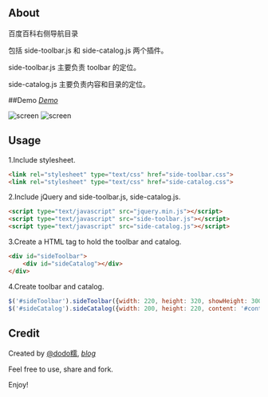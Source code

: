 ## About
百度百科右侧导航目录

包括 side-toolbar.js 和 side-catalog.js 两个插件。

side-toolbar.js 主要负责 toolbar 的定位。

side-catalog.js 主要负责内容和目录的定位。

##Demo
*[Demo](http://htmlpreview.github.io/?https://github.com/dodoroy/sideCatalog/blob/master/demo.html)*

![screen](https://raw.github.com/dodoroy/sideCatalog/master/demo/img1.png)
![screen](https://raw.github.com/dodoroy/sideCatalog/master/demo/img2.png)

## Usage
1.Include stylesheet.
```html
<link rel="stylesheet" type="text/css" href="side-toolbar.css">
<link rel="stylesheet" type="text/css" href="side-catalog.css">
```
2.Include jQuery and side-toolbar.js, side-catalog.js.

```html
<script type="text/javascript" src="jquery.min.js"></script>
<script type="text/javascript" src="side-toolbar.js"></script>
<script type="text/javascript" src="side-catalog.js"></script>
```
3.Create a HTML tag to hold the toolbar and catalog.

```html
<div id="sideToolbar">
    <div id="sideCatalog"></div>
</div>
```
4.Create toolbar and catalog.
```javascript
$('#sideToolbar').sideToolbar({width: 220, height: 320, showHeight: 300});
$('#sideCatalog').sideCatalog({width: 200, height: 220, content: '#content'});
```

## Credit
Created by [@dodo糯](http://weibo.com/dodoroy), *[blog](http://effy.me)*

Feel free to use, share and fork.

Enjoy!



